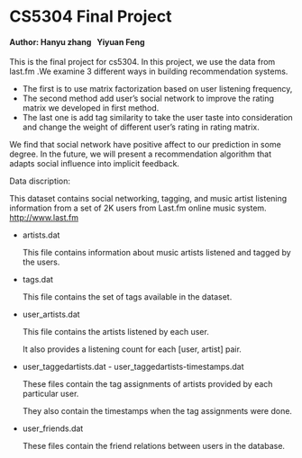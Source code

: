 # CS5304 Final Project

#### Author: Hanyu zhang &nbsp;  Yiyuan Feng
This is the final project for cs5304. In this project, we use the data from last.fm .We examine 3 different ways in building recommendation systems. 

- The first is to use matrix factorization based on user listening frequency, 
- The second method add user’s social network to improve the rating matrix we developed in first method. 
- The last one is add tag similarity to take the user taste into consideration and change the weight of different user’s rating in rating matrix. 

We find that social network have positive affect to our prediction in some degree. 
In the future, we will present a recommendation algorithm that adapts social influence into implicit feedback.

Data discription:

This dataset contains social networking, tagging, and music artist listening information from a set of 2K users from Last.fm online music system. http://www.last.fm
   	    
   * artists.dat
   
        This file contains information about music artists listened and tagged by the users.
   
   * tags.dat
   
   	    This file contains the set of tags available in the dataset.

   * user_artists.dat
   
        This file contains the artists listened by each user.
        
        It also provides a listening count for each [user, artist] pair.

   * user_taggedartists.dat - user_taggedartists-timestamps.dat
   
        These files contain the tag assignments of artists provided by each particular user.
        
        They also contain the timestamps when the tag assignments were done.
   
   * user_friends.dat
   
        These files contain the friend relations between users in the database.
     
